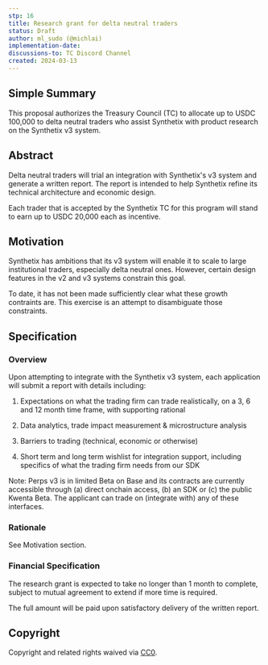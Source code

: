 ```yaml
---
stp: 16
title: Research grant for delta neutral traders
status: Draft
author: ml_sudo (@michlai)
implementation-date: 
discussions-to: TC Discord Channel
created: 2024-03-13
---
```

<!--You can leave these HTML comments in your merged STP and delete the visible duplicate text guides, they will not appear and may be helpful to refer to if you edit it again. This is the suggested template for new STPs. Note that  an STP number will be assigned by an editor. When opening a pull request to submit your STP, please use an abbreviated title in the filename, `stp-draft_title_abbrev.md`. The title should be 44 characters or less.-->

## Simple Summary
<!--"If you can't explain it simply, you don't understand it well enough." Simply describe the outcome the proposed change intends to achieve. This should be non-technical and accessible to a casual community member.-->
This proposal authorizes the Treasury Council (TC) to allocate up to USDC 100,000 to delta neutral traders who assist Synthetix with product research on the Synthetix v3 system.

## Abstract

<!--A short (~200 word) description of the proposed change, the abstract should clearly describe the proposed change. This is what _will_ be done if the STP is implemented, not _why_ it should be done or _how_ it will be done. If the STP proposes sending X tokens to Y each week, write, "we propose to send X tokens to Y each week".-->

Delta neutral traders will trial an integration with Synthetix's v3 system and generate a written report. The report is intended to help Synthetix refine its technical architecture and economic design. 

Each trader that is accepted by the Synthetix TC for this program will stand to earn up to USDC 20,000 each as incentive.

## Motivation

<!--This is the problem statement. This is the *why* of the STP. It should clearly explain *why* the current state of the protocol is inadequate.  It is critical that you explain *why* the change is needed, if the STP proposes changing how something is calculated, you must address *why* the current calculation is inaccurate or wrong. This is not the place to describe how the STP will address the issue!-->

Synthetix has ambitions that its v3 system will enable it to scale to large institutional traders, especially delta neutral ones. However, certain design features in the v2 and v3 systems constrain this goal. 

To date, it has not been made sufficiently clear what these growth contraints are. This exercise is an attempt to disambiguate those constraints. 

## Specification

<!--The specification should describe the syntax and semantics of any new feature, there are five sections
1. Overview
2. Rationale
3. Financial Specification
4. Configurable Values
-->

### Overview

<!--This is a high level overview of *how* the STP will solve the problem. The overview should clearly describe how the new feature will be implemented.-->

Upon attempting to integrate with the Synthetix v3 system, each application will submit a report with details including:

1) Expectations on what the trading firm can trade realistically, on a 3, 6 and 12 month time frame, with supporting rational

2) Data analytics, trade impact measurement & microstructure analysis

3) Barriers to trading (technical, economic or otherwise)

4) Short term and long term wishlist for integration support, including specifics of what the trading firm needs from our SDK 

Note: Perps v3 is in limited Beta on Base and its contracts are currently accessible through (a) direct onchain access, (b) an SDK or (c) the public Kwenta Beta. The applicant can trade on (integrate with) any of these interfaces.

### Rationale

<!--This is where you explain the reasoning behind how you propose to solve the problem. Why did you propose this use of funds – what were the considerations. The rationale fleshes out the motivation and reasoning behind decisions that were made. It should describe any alternate ideas that were considered and related work. The rationale may also provide evidence of consensus within the community, and should discuss important objections or concerns raised during discussion.-->

See Motivation section.

### Financial Specification

<!--The financial specification should outline the the tokens, amounts, destinations, and schedule of funds to be moved. If appropriate, any technical considerations should also be included here – that is, changes to any of the interfaces Synthetix currently exposes or the creations of new ones.-->

The research grant is expected to take no longer than 1 month to complete, subject to mutual agreement to extend if more time is required.

The full amount will be paid upon satisfactory delivery of the written report.


## Copyright

Copyright and related rights waived via [CC0](https://creativecommons.org/publicdomain/zero/1.0/).
